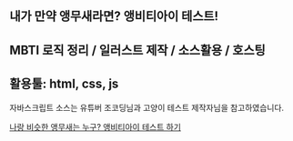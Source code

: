 내가 만약 앵무새라면? 앵비티아이 테스트!
-------------------------------------
MBTI 로직 정리 / 일러스트 제작 / 소스활용 / 호스팅
-------------------------------------
활용툴: html, css, js
-------------------------------------
자바스크립트 소스는 유튜버 조코딩님과
고양이 테스트 제작자님을 참고하였습니다.

<a href="https://angbti.netlify.app/">나랑 비슷한 앵무새는 누구? 앵비티아이 테스트 하기<a>
